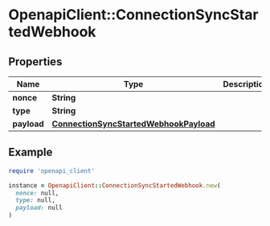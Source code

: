 # OpenapiClient::ConnectionSyncStartedWebhook

## Properties

| Name | Type | Description | Notes |
| ---- | ---- | ----------- | ----- |
| **nonce** | **String** |  |  |
| **type** | **String** |  |  |
| **payload** | [**ConnectionSyncStartedWebhookPayload**](ConnectionSyncStartedWebhookPayload.md) |  |  |

## Example

```ruby
require 'openapi_client'

instance = OpenapiClient::ConnectionSyncStartedWebhook.new(
  nonce: null,
  type: null,
  payload: null
)
```

